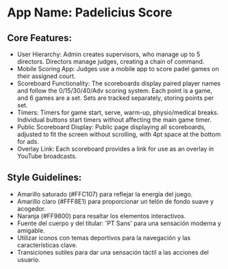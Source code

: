# **App Name**: Padelicius Score

## Core Features:

- User Hierarchy: Admin creates supervisors, who manage up to 5 directors. Directors manage judges, creating a chain of command.
- Mobile Scoring App: Judges use a mobile app to score padel games on their assigned court.
- Scoreboard Functionality: The scoreboards display paired player names and follow the 0/15/30/40/Adv scoring system. Each point is a game, and 6 games are a set. Sets are tracked separately, storing points per set.
- Timers: Timers for game start, serve, warm-up, physio/medical breaks. Individual buttons start timers without affecting the main game timer.
- Public Scoreboard Display: Public page displaying all scoreboards, adjusted to fit the screen without scrolling, with 4pt space at the bottom for ads.
- Overlay Link: Each scoreboard provides a link for use as an overlay in YouTube broadcasts.

## Style Guidelines:

- Amarillo saturado (#FFC107) para reflejar la energía del juego.
- Amarillo claro (#FFF8E1) para proporcionar un telón de fondo suave y acogedor.
- Naranja (#FF9800) para resaltar los elementos interactivos.
- Fuente del cuerpo y del titular: 'PT Sans' para una sensación moderna y amigable.
- Utilizar iconos con temas deportivos para la navegación y las características clave.
- Transiciones sutiles para dar una sensación táctil a las acciones del usuario.